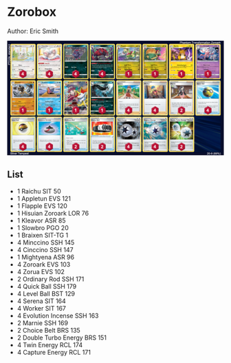# Zorobox

Author: Eric Smith

![decklist](../../!Images/Standard/2SWSH-SIT/Zoroark%20Box.PNG)

## List
* 1 Raichu SIT 50
* 1 Appletun EVS 121
* 1 Flapple EVS 120
* 1 Hisuian Zoroark LOR 76
* 1 Kleavor ASR 85
* 1 Slowbro PGO 20
* 1 Braixen SIT-TG 1
* 4 Minccino SSH 145
* 4 Cinccino SSH 147
* 1 Mightyena ASR 96
* 4 Zoroark EVS 103
* 4 Zorua EVS 102
* 2 Ordinary Rod SSH 171
* 4 Quick Ball SSH 179
* 4 Level Ball BST 129
* 4 Serena SIT 164
* 4 Worker SIT 167
* 4 Evolution Incense SSH 163
* 2 Marnie SSH 169
* 2 Choice Belt BRS 135
* 2 Double Turbo Energy BRS 151
* 4 Twin Energy RCL 174
* 4 Capture Energy RCL 171
